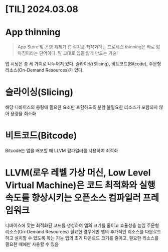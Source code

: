 # [TIL] 2024.03.08

# App thinning
> App Store 및 운영 체제가 앱 설치를 최적화하는 프로세스
thinning은 바로 얇아짐이라는 단어이다. 말 그대로 앱을 얇게 만드는 기술!

앱 시닝은 총 세 가지로 나누어져 있다. 슬라이싱(Slicing), 비트코드(Bitcode), 주문형 리소스(On-Demand Resources)가 있다.

# 슬라이싱(Slicing)
해당 디바이스의 용량에 필요한 요소만 포함하도록 분할
불필요한 리소스가 포함되지 않아 용량을 최소화
# 비트코드(Bitcode)
Bitcode는 앱을 배포할 때 LLVM 컴파일러를 사용하여 최적화
# LLVM(로우 레벨 가상 머신, Low Level Virtual Machine)은 코드 최적화와 실행 속도를 향상시키는 오픈소스 컴파일러 프레임워크
디바이스에 맞는 최적화된 코드를 생성하여 앱의 크기를 줄이고 효율성을 높임
주문형 리소스(On-Demand Resources)
필요한 경우에만 앱의 추가적인 리소스를 다운로드하고 설치할 수 있도록 하는 기능
앱의 초기 다운로드 크기를 줄이고, 필요한 리소스를 필요한 때에만 사용할 수 있음
